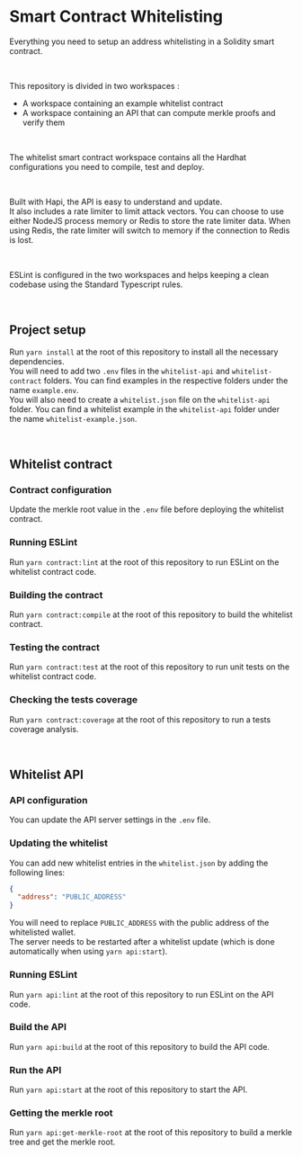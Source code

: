 # Smart Contract Whitelisting

Everything you need to setup an address whitelisting in a Solidity smart contract.

<br/>

This repository is divided in two workspaces :  
- A workspace containing an example whitelist contract
- A workspace containing an API that can compute merkle proofs and verify them

<br/>

The whitelist smart contract workspace contains all the Hardhat configurations you need to compile, test and deploy.

<br/>

Built with Hapi, the API is easy to understand and update.  
It also includes a rate limiter to limit attack vectors. You can choose to use either NodeJS process memory or Redis to store the rate limiter data. When using Redis, the rate limiter will switch to memory if the connection to Redis is lost.

<br/>

ESLint is configured in the two workspaces and helps keeping a clean codebase using the Standard Typescript rules.

<br/>

## Project setup

Run `yarn install` at the root of this repository to install all the necessary dependencies.  
You will need to add two `.env` files in the `whitelist-api` and `whitelist-contract` folders. You can find examples in the respective folders under the name `example.env`.  
You will also need to create a `whitelist.json` file on the `whitelist-api` folder. You can find a whitelist example in the `whitelist-api` folder under the name `whitelist-example.json`.

<br/>

## Whitelist contract

### Contract configuration

Update the merkle root value in the `.env` file before deploying the whitelist contract.

### Running ESLint

Run `yarn contract:lint` at the root of this repository to run ESLint on the whitelist contract code.

### Building the contract

Run `yarn contract:compile` at the root of this repository to build the whitelist contract.

### Testing the contract

Run `yarn contract:test` at the root of this repository to run unit tests on the whitelist contract code.

### Checking the tests coverage

Run `yarn contract:coverage` at the root of this repository to run a tests coverage analysis.

<br/>

## Whitelist API

### API configuration

You can update the API server settings in the `.env` file.

### Updating the whitelist

You can add new whitelist entries in the `whitelist.json` by adding the following lines:
```json
{
  "address": "PUBLIC_ADDRESS"
}
```
You will need to replace `PUBLIC_ADDRESS` with the public address of the whitelisted wallet.  
The server needs to be restarted after a whitelist update (which is done automatically when using `yarn api:start`).

### Running ESLint

Run `yarn api:lint` at the root of this repository to run ESLint on the API code.

### Build the API

Run `yarn api:build` at the root of this repository to build the API code.

### Run the API

Run `yarn api:start` at the root of this repository to start the API.

### Getting the merkle root

Run `yarn api:get-merkle-root` at the root of this repository to build a merkle tree and get the merkle root.
